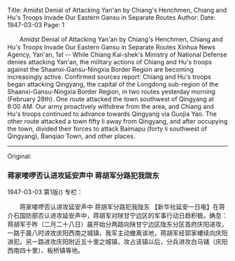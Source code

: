 Title: Amidst Denial of Attacking Yan'an by Chiang's Henchmen, Chiang and Hu's Troops Invade Our Eastern Gansu in Separate Routes
Author:
Date: 1947-03-03
Page: 1

　　Amidst Denial of Attacking Yan'an by Chiang's Henchmen,
    Chiang and Hu's Troops Invade Our Eastern Gansu in Separate Routes
    Xinhua News Agency, Yan'an, 1st -- While Chiang Kai-shek's Ministry of National Defense denies attacking Yan'an, the military actions of Chiang and Hu's troops against the Shaanxi-Gansu-Ningxia Border Region are becoming increasingly active. Confirmed sources report: Chiang and Hu's troops began attacking Qingyang, the capital of the Longdong sub-region of the Shaanxi-Gansu-Ningxia Border Region, in two routes yesterday morning (February 28th). One route attacked the town southwest of Qingyang at 8:00 AM. Our army proactively withdrew from the area, and Chiang and Hu's troops continued to advance towards Qingyang via Guojia Yao. The other route attacked a town fifty li away from Qingyang, and after occupying the town, divided their forces to attack Baimapu (forty li southwest of Qingyang), Banqiao Town, and other places.



<hr /> 

Original: 


### 蒋家喽啰否认进攻延安声中  蒋胡军分路犯我陇东

1947-03-03
第1版()
专栏：

　　蒋家喽啰否认进攻延安声中
    蒋胡军分路犯我陇东
    【新华社延安一日电】在蒋介石国防部否认进攻延安声中，蒋胡军对陕甘宁边区的军事行动日趋积极。确息：蒋胡军于昨（二月二十八日）晨开始分两路向陕甘宁边区陇东分区首府庆阳进攻，一路于晨八时进攻庆阳西南之城镇，我军主动撤离该地，蒋胡军经郭家崾续向庆阳进犯。另一路进攻庆阳附近五十里之城镇，攻占该镇以后，分兵进攻白马铺（庆阳西南四十里）、板桥镇等地。
